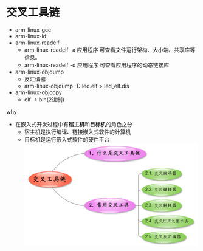 # 交叉工具链
- arm-linux-gcc
- arm-linux-ld
- arm-linux-readelf
	- arm-linux-readelf -a 应用程序    可查看文件运行架构、大小端、共享库等信息。
	- arm-linux-readelf -d 应用程序    可查看应用程序的动态链接库
- arm-linux-objdump
	- 反汇编器
	- arm-linux-objdump -D led.elf > led_elf.dis
- arm-linux-objcopy
	- elf -> bin(2进制)

why
- 在嵌入式开发过程中有**宿主机**和**目标机**的角色之分
	- 宿主机是执行编译、链接嵌入式软件的计算机
	- 目标机是运行嵌入式软件的硬件平台  
![](../photo/Pasted%20image%2020230421103427.png)